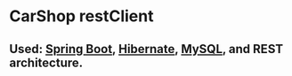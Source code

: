 # CarShop restClient
## Used: [Spring Boot], [Hibernate], [MySQL], and REST architecture.


[Spring Boot]: http://projects.spring.io/spring-boot/
[Hibernate]: http://hibernate.org/
[MySQL]: https://www.mysql.com/

